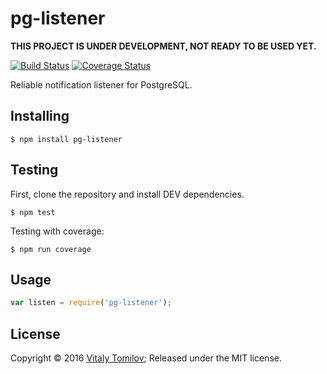 pg-listener
===========

**THIS PROJECT IS UNDER DEVELOPMENT, NOT READY TO BE USED YET.**

[![Build Status](https://travis-ci.org/vitaly-t/pg-listener.svg?branch=master)](https://travis-ci.org/vitaly-t/pg-listener)
[![Coverage Status](https://coveralls.io/repos/vitaly-t/pg-listener/badge.svg?branch=master)](https://coveralls.io/r/vitaly-t/pg-listener?branch=master)

Reliable notification listener for PostgreSQL.

## Installing

```
$ npm install pg-listener
```

## Testing

First, clone the repository and install DEV dependencies.

```
$ npm test
```

Testing with coverage:
```
$ npm run coverage
```

## Usage

```js
var listen = require('pg-listener');
```

## License

Copyright © 2016 [Vitaly Tomilov](https://github.com/vitaly-t);
Released under the MIT license.
